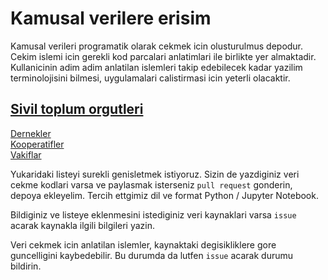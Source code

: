 # Kamusal verilere erisim

Kamusal verileri programatik olarak cekmek icin olusturulmus depodur. Cekim islemi icin gerekli kod parcalari anlatimlari ile birlikte yer almaktadir. Kullanicinin adim adim anlatilan islemleri takip edebilecek kadar yazilim terminolojisini bilmesi, uygulamalari calistirmasi icin yeterli olacaktir. 


## [Sivil toplum orgutleri](./sto)
[Dernekler](./sto/dernekler.ipynb)  
[Kooperatifler](./sto/kooperatifler.ipynb)  
[Vakiflar](./sto/vakiflar.ipynb)  


Yukaridaki listeyi surekli genisletmek istiyoruz. Sizin de yazdiginiz veri cekme kodlari varsa ve paylasmak isterseniz `pull request` gonderin, depoya ekleyelim. Tercih ettgimiz dil ve format Python / Jupyter Notebook. 

Bildiginiz ve listeye eklenmesini istediginiz veri kaynaklari varsa `issue` acarak kaynakla ilgili bilgileri yazin. 

Veri cekmek icin anlatilan islemler, kaynaktaki degisikliklere gore guncelligini kaybedebilir. Bu durumda da lutfen `issue` acarak durumu bildirin.
